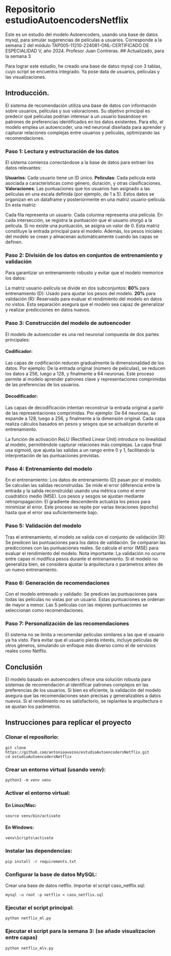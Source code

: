 # Repositorio estudioAutoencodersNetflix 

Este es un estudio del modelo Autoencoders, usando una base de datos mysql, para simular sugerencias de películas a usuarios. Corresponde a la semana 2 del módulo TAP005-11210-224081-ONL-CERTIFICADO DE ESPECIALIDAD V, año 2024. Profesor Juan Contreras. ## Actualizado, para la semana 3

Para lograr este estudio, he creado una base de datos mysql con 3 tablas, cuyo script se encuentra integrado. Ya pose data de usuarios, películas y las visualizaciones.

## Introducción.

El sistema de recomendación utiliza una base de datos con información sobre usuarios, películas y sus valoraciones. Su objetivo principal es predecir qué películas podrían interesar a un usuario basándose en patrones de preferencias identificados en los datos existentes. Para ello, el modelo emplea un autoencoder, una red neuronal diseñada para aprender y capturar relaciones complejas entre usuarios y películas, optimizando las recomendaciones.

### Paso 1: Lectura y estructuración de los datos
El sistema comienza conectándose a la base de datos para extraer los datos relevantes:

**Usuarios**: Cada usuario tiene un ID único.
**Películas**: Cada película está asociada a características como género, duración, y otras clasificaciones.
**Valoraciones**: Las puntuaciones que los usuarios han asignado a las películas en una escala definida (por ejemplo, de 1 a 5).
Estos datos se organizan en un dataframe y posteriormente en una matriz usuario-película. En esta matriz:

Cada fila representa un usuario.
Cada columna representa una película.
En cada intersección, se registra la puntuación que el usuario otorgó a la película. Si no existe una puntuación, se asigna un valor de 0.
Esta matriz constituye la entrada principal para el modelo.
Además, los pesos iniciales del modelo se crean y almacenan automáticamente cuando las capas se definen.

### Paso 2: División de los datos en conjuntos de entrenamiento y validación
Para garantizar un entrenamiento robusto y evitar que el modelo memorice los datos:

La matriz usuario-película se divide en dos subconjuntos:
**80%** para entrenamiento (D): Usado para ajustar los pesos del modelo.
**20%** para validación (R): Reservado para evaluar el rendimiento del modelo en datos no vistos.
Esta separación asegura que el modelo sea capaz de generalizar y realizar predicciones en datos nuevos.

### Paso 3: Construcción del modelo de autoencoder
El modelo de autoencoder es una red neuronal compuesta de dos partes principales:

#### Codificador:
Las capas de codificación reducen gradualmente la dimensionalidad de los datos.
Por ejemplo:
De la entrada original (número de películas), se reducen los datos a 256, luego a 128, y finalmente a 64 neuronas.
Este proceso permite al modelo aprender patrones clave y representaciones comprimidas de las preferencias de los usuarios.
#### Decodificador:
Las capas de decodificación intentan reconstruir la entrada original a partir de las representaciones comprimidas.
Por ejemplo:
De 64 neuronas, se expande a 128, luego a 256, y finalmente a la dimensión original.
Cada capa realiza cálculos basados en pesos y sesgos que se actualizan durante el entrenamiento.

La función de activación ReLU (Rectified Linear Unit) introduce no linealidad al modelo, permitiéndole capturar relaciones más complejas.
La capa final usa sigmoid, que ajusta las salidas a un rango entre 0 y 1, facilitando la interpretación de las puntuaciones previstas.

### Paso 4: Entrenamiento del modelo
En el entrenamiento:
Los datos de entrenamiento (D) pasan por el modelo.
Se calculan las salidas reconstruidas.
Se mide el error (diferencia entre la entrada y la salida reconstruida) usando una métrica como el error cuadrático medio (MSE).
Los pesos y sesgos se ajustan mediante retropropagación:
El gradiente descendente actualiza los pesos para minimizar el error.
Este proceso se repite por varias iteraciones (epochs) hasta que el error sea suficientemente bajo.

### Paso 5: Validación del modelo
Tras el entrenamiento, el modelo se valida con el conjunto de validación (R):
Se predicen las puntuaciones para los datos de validación.
Se comparan las predicciones con las puntuaciones reales.
Se calcula el error (MSE) para evaluar el rendimiento del modelo.
Nota importante: La validación no ocurre entre capas ni modifica pesos durante el entrenamiento. Si el modelo no generaliza bien, se considera ajustar la arquitectura o parámetros antes de un nuevo entrenamiento.

### Paso 6: Generación de recomendaciones
Con el modelo entrenado y validado:
Se predicen las puntuaciones para todas las películas no vistas por un usuario.
Estas puntuaciones se ordenan de mayor a menor.
Las 5 películas con las mejores puntuaciones se seleccionan como recomendaciones.

### Paso 7: Personalización de las recomendaciones
El sistema no se limita a recomendar películas similares a las que el usuario ya ha visto. Para evitar que el usuario pierda interés, incluye películas de otros géneros, simulando un enfoque más diverso como el de servicios reales como Netflix.

## Conclusión
El modelo basado en autoencoders ofrece una solución robusta para sistemas de recomendación al identificar patrones complejos en las preferencias de los usuarios. Si bien es eficiente, la validación del modelo asegura que las recomendaciones sean precisas y generalizables a datos nuevos. Si el rendimiento no es satisfactorio, se replantea la arquitectura o se ajustan los parámetros.

## Instrucciones para replicar el proyecto

### Clonar el repositorio:
```
git clone https://github.com/antonioavezon/estudioAutoencodersNetflix.git
cd estudioAutoencodersNetflix
```

### Crear un entorno virtual (usando venv):
```
python3 -m venv venv
```

### Activar el entorno virtual:
#### En Linux/Mac:
```
source venv/bin/activate
```

#### En Windows:
```
venv\Scripts\activate
```

### Instalar las dependencias:
```
pip install -r requirements.txt
```

### Configurar la base de datos MySQL:
Crear una base de datos netflix.
Importar el script caso_netflix.sql:
```
mysql -u root -p netflix < caso_netflix.sql
```

### Ejecutar el script principal:
```
python netflix_ml.py
```
### Ejecutar el script para la semana 3:   (se añade visualizacion entre capas)
```
python netflix_mlv.py
```
